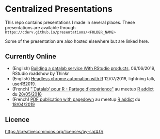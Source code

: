 # Centralized Presentations

This repo contains presentations I made in several places. 
These presentations are available through `https://cderv.github.io/presentations/<FOLDER_NAME>`

Some of the presentation are also hosted elsewhere but are linked here.

## Currently Online

+ (English) [Building a datalab service With RStudio products](https://speakerdeck.com/cderv/building-a-datalab-service), 06/06/2019,  RStudio roadshow by Thinkr
+ (English) [Headless chrome automation with R](https://cderv.gitlab.io/user2019-crrri/) 12/07/2019, lightning talk, userR!2019.
+ (French) ["'Datalab' pour R - Partage d'expérience"](https://cderv.github.io/presentations/MEETUPR-DATALAB) au meetup [R addict](https://www.meetup.com/fr-FR/rparis/) du [28/05/2018](https://www.meetup.com/fr-FR/rparis/events/250768026/)
+ (French) [PDF publication with pagedown](https://cderv.github.io/presentations/meetupr-pagedown) au meetup [R addict](https://www.meetup.com/fr-FR/rparis/) du [18/04/2019](https://www.meetup.com/fr-FR/rparis/events/259951140/)

## Licence
https://creativecommons.org/licenses/by-sa/4.0/

